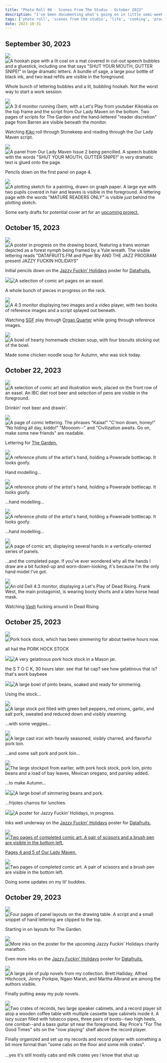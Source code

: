 ```yaml
---
title: "Photo Roll 06 - Scenes From The Studio - October 2023"
description: "I've been documenting what's going on in little semi-weekly photo posts as of late. Here are those posts from October." 
tags: ['photo roll', 'scenes from the studio', 'life', 'cooking', 'process']
date: 2023-10-31
---
```



## September 30, 2023

<div class="floatcenter caption">
  <p><img tabindex=1 src="/photo/006/9_30_01.jpg" /><span class="f"><img src="/photo/006/9_30_01.jpg" alt="A hookah pipe with a lit coal on a mat covered in cut-out speech bubbles and a gluestick, including one that says &quot;SHUT YOUR MOUTH, GUTTER SNIPE!&quot; in large dramatic letters. A bundle of sage, a large pour bottle of black ink, and two lead refills are visible in the foreground."/></span></p>
  <p> Whole bunch of lettering bubbles and a lit, bubbling hookah. Not the worst way to start a work session.</p>
</div>
<div class="floatcenter caption">
  <p><img tabindex=1 src="/photo/006/9_30_02.jpg" /><span class="f"><img src="/photo/006/9_30_02.jpg" alt="A 3:4 monitor running i3wm, with a Let's Play from youtuber Kikoskia on the top frame and the script from Our Lady Maven on the bottom. Two pages of scripts for The Garden and the hand-lettered &quot;reader discretion&quot; page from Barren are visible beneath the monitor."/></span></p>
  <p> Watching <a href="https://kikoskia.com/">Kiko</a> roll through Stonekeep and reading through the Our Lady Maven script. </a> </p>
</div>
<div class="floatcenter caption">
  <p><img tabindex=1 src="/photo/006/9_30_03.jpg" /><span class="f"><img src="/photo/006/9_30_03.jpg" alt="A panel from Our Lady Maven Issue 2 being pencilled. A speech bubble with the words &quot;SHUT YOUR MOUTH, GUTTER SNIPE!&quot; in very dramatic text is glued onto the page."/></span></p>
  <p> Pencils down on the first panel on page 4. </p>
</div>
<div class="floatcenter caption">
  <p><img tabindex=1 src="/photo/006/9_30_04.jpg" /><span class="f"><img src="/photo/006/9_30_04.jpg" alt="A plotting sketch for a painting, drawn on graph paper. A large eye with two pupils covered in hair and leaves is visible in the foreground. A lettering page with the words &quot;MATURE READERS ONLY&quot; is visible just behind the plotting sketch."/></span></p>
  <p> Some early drafts for potential cover art for an <a href="/post/0017/#barren-ghosts-and-lines-of-succession">upcoming project.</a></p>
</div>

## October 15, 2023

<div class="floatcenter caption">
  <p><img tabindex=1 src="/photo/006/10_15_1.jpg" /><span class="f"><img src="/photo/006/10_15_1.jpg" alt="A poster in progress on the drawing board, featuring a trans woman depicted as a forest nymph being framed by a Yule wreath. The visible lettering reads &quot;DATAFRUITS.FM and Piper Bly  AND THE JAZZ PROGRAM present JAZZY FUCKIN HOLIDAYS&quot;"/></span></p>
  <p> Initial pencils down on the <a href="/post/photoroll11">Jazzy Fuckin' Holidays</a> poster for <a href="https://datafruits.fm">Datafruits.</a> </p>
</div>
<div class="floatcenter caption">
  <p><img tabindex=1 src="/photo/006/10_15_2.jpg" /><span class="f"><img src="/photo/006/10_15_2.jpg" alt="A selection of comic art pages on an easel."/></span></p>
  <p> A whole bunch of pieces in progress on the rack. </p>
</div>
<div class="floatcenter caption">
  <p><img tabindex=1 src="/photo/006/10_15_3.jpg" /><span class="f"><img src="/photo/006/10_15_3.jpg" alt="A 4:3 monitor displaying two images and a video player, with two books of reference images and a script splayed out beneath."/></span></p>
  <p> Watching <a href="https://supergreatfriend.moe">SGF</a> play through <a href="https://amata.games/en/game/organ-quarter/">Organ Quarter</a> while going through reference images. </p>
</div>
<div class="floatcenter caption">
  <p><img tabindex=1 src="/photo/006/10_15_4.jpg" /><span class="f"><img src="/photo/006/10_15_4.jpg" alt="A bowl of hearty homemade chicken soup, with four biscuits sticking out of the bowl."/></span></p>
  <p> Made some chicken noodle soup for Autumn, who was sick today. </p>
</div>

## October 22, 2023

<div class="floatcenter caption">
  <p><img tabindex=1 src="/photo/006/10_22_1.jpg" /><span class="f"><img src="/photo/006/10_22_1.jpg" alt="A selection of comic art and illustration work, placed on the front row of an easel. An IBC diet root beer and selection of pens are visible in the foreground."/></span></p>
  <p> Drinkin' root beer and drawin'. </p>
</div>
<div class="floatcenter caption">
  <p><img tabindex=1 src="/photo/006/10_22_2.jpg" /><span class="f"><img src="/photo/006/10_22_2.jpg" alt="A page of comic lettering. The phrases &quot;Kaiaa!&quot; &quot;C'mon down, honey!&quot; &quot;No hiding all day, kiddo!&quot; &quot;Moooom--&quot; and &quot;Civilization awaits. Go on, make some new friends&quot; are readable."/></span></p>
  <p> Lettering for <a href="/post/update_garden">The Garden.</a></p>
</div>
<div class="floatcenter caption">
  <p><img tabindex=1 src="/photo/006/10_22_3.jpg" /><span class="f"><img src="/photo/006/10_22_3.jpg" alt="A reference photo of the artist's hand, holding a Powerade bottlecap. It looks goofy."/></span></p>
  <p> Hand modelling... </p>
</div>
<div class="floatcenter caption">
  <p><img tabindex=1 src="/photo/006/10_22_4.jpg" /><span class="f"><img src="/photo/006/10_22_4.jpg" alt="A reference photo of the artist's hand, holding a Powerade bottlecap. It looks goofy."/></span></p>
  <p> ...hand modelling... </p>
</div>
<div class="floatcenter caption">
  <p><img tabindex=1 src="/photo/006/10_22_5.jpg" /><span class="f"><img src="/photo/006/10_22_5.jpg" alt="A reference photo of the artist's hand, holding a Powerade bottlecap. It looks goofy."/></span></p>
  <p> ...hand modelling... </p>
</div>
<div class="floatcenter caption">
  <p><img tabindex=1 src="/photo/006/10_22_6.jpg" /><span class="f"><img src="/photo/006/10_22_6.jpg" alt="A page of comic art, displaying several hands in a vertically-oriented series of panels."/></span></p>
  <p> ...and the completed page. If you've ever wondered why all the hands I draw are a bit fucked-up and worn-down-looking, it's because I'm the only hand model I've got. </p>
</div>
<div class="floatcenter caption">
  <p><img tabindex=1 src="/photo/006/10_22_7.jpg" /><span class="f"><img src="/photo/006/110_22_7.jpg" alt="An old Dell 4:3 monitor, displaying a Let's Play of Dead Rising. Frank West, the main protagonist, is wearing booty shorts and a latex horse head mask."/></span></p>
  <p> Watching <a href="https://www.youtube.com/channel/UCH58W9dE3k5cRcQDBHlN-Tw">Vash</a> fucking around in Dead Rising. </p>
</div>

## October 25, 2023

<div class="floatcenter caption">
  <p><img tabindex=1 src="/photo/006/10_25_01.jpg" /><span class="f"><img src="/photo/006/10_25_01.jpg" alt="Pork hock stock, which has been simmering for about twelve hours now."/></span></p>
  <p> all hail the PORK HOCK STOCK </p>
</div>
<div class="floatcenter caption">
  <p><img tabindex=1 src="/photo/006/10_25_02.jpg" /><span class="f"><img src="/photo/006/10_25_02.jpg" alt="A very gelatinous pork hock stock in a Mason jar."/></span></p>
  <p> the S T O C K, 30 hours later. see that fat cap? see how gelatinous that is? that's work baybeee </p>
</div>
<div class="floatcenter caption">
  <p><img tabindex=1 src="/photo/006/10_25_03.jpg" /><span class="f"><img src="/photo/006/10_25_03.jpg" alt="A large bowl of pinto beans, soaked and ready for simmering."/></span></p>
  <p> Using the stock... </p>
</div>
<div class="floatcenter caption">
  <p><img tabindex=1 src="/photo/006/10_25_04.jpg" /><span class="f"><img src="/photo/006/10_25_04.jpg" alt="A large stock pot filled with green bell peppers, red onions, garlic, and salt pork, sweated and reduced down and visibly steaming."/></span></p>
  <p> ...with some veggies... </p>
</div>
<div class="floatcenter caption">
  <p><img tabindex=1 src="/photo/006/10_25_05.jpg" /><span class="f"><img src="/photo/006/10_25_05.jpg" alt="A large cast iron with heavily seasoned, visibly charred, and flavorful pork loin."/></span></p>
  <p> ...and some salt pork and pork loin... </p>
</div>
<div class="floatcenter caption">
  <p><img tabindex=1 src="/photo/006/10_25_06.jpg" /><span class="f"><img src="/photo/006/10_25_06.jpg" alt="The large stockpot from earlier, with pork hock stock, pork loin, pinto beans and a load of bay leaves, Mexican oregano, and parsley added. "/></span></p>
  <p> ...to make Autumn... </p>
</div>
<div class="floatcenter caption">
  <p><img tabindex=1 src="/photo/006/10_25_07.jpg" /><span class="f"><img src="/photo/006/10_25_07.jpg" alt="A large bowl of simmering beans and pork."/></span></p>
  <p> ...frijoles charros for lunchies. </p>
</div>
<div class="floatcenter caption">
  <p><img tabindex=1 src="/photo/006/10_25_08.jpg" /><span class="f"><img src="/photo/006/10_25_08.jpg" alt="A poster for Jazzy Fuckin' Holidays, in progress."/></span></p>
  <p> Inks well underway on the <a href="/post/photoroll11">Jazzy Fuckin' Holidays</a> poster for <a href="https://datafruits.fm">Datafruits. </p>
</div>
<div class="floatcenter caption">
  <p><img tabindex=1 src="/photo/006/10_25_09.jpg" /><span class="f"><img src="/photo/006/10_25_09.jpg" alt="Two pages of completed comic art. A pair of scissors and a brush pen are visible in the bottom left."/></span></p>
  <p> Pages 4 and 5 of <a href="https://ourladymaven.com">Our Lady Maven.</a> </p>
</div>
<div class="floatcenter caption">
  <p><img tabindex=1 src="/photo/006/10_25_10.jpg" /><span class="f"><img src="/photo/006/10_25_10.jpg" alt="Two pages of completed comic art. A pair of scissors and a brush pen are visible in the bottom left."/></span></p>
  <p> Doing some updates on my lil' buddies. </p>
</div>

## October 29, 2023

<div class="floatcenter caption">
  <p><img tabindex=1 src="/photo/006/10_29_01.jpg" /><span class="f"><img src="/photo/006/10_29_01.jpg" alt="Four pages of panel layouts on the drawing table. A script and a small snippet of hand lettering are clipped to the top."/></span></p>
  <p> Starting in on layouts for The Garden. </p>
</div>
<div class="floatcenter caption">
  <p><img tabindex=1 src="/photo/006/10_29_02.jpg" /><span class="f"><img src="/photo/006/10_29_02.jpg" alt="More inks on the poster for the upcoming Jazzy Fuckin' Holidays charity marathon."/></span></p>
  <p> Even more inks on the <a href="/post/photoroll11">Jazzy Fuckin' Holidays</a> poster for <a href="https://datafruits.fm">Datafruits.</a> </p>
</div>
<div class="floatcenter caption">
  <p><img tabindex=1 src="/photo/006/10_29_03.jpg" /><span class="f"><img src="/photo/006/10_29_03.jpg" alt="A large pile of pulp novels from my collection. Brett Halliday, Alfred Hitchcock, Jonny Porkpie, Ngaio Marsh, and Martha Albrand are among the authors visible."/></span></p>
    <p> Finally putting away my pulp novels. </p>
</div>
<div class="floatcenter caption">
  <p><img tabindex=1 src="/photo/006/10_29_04.jpg" /><span class="f"><img src="/photo/006/10_29_04.jpg" alt="Two crates of records, two large speaker cabinets, and a record player sit atop a wooden coffee table with multiple cassette tape cabinets inside it. A lazy suzan filled with tobacco pipes, three pairs of boots--two high heels, one combat--and a bass guitar sit near the foreground. Ray Price's &quot;For The Good Times&quot; sits on the &quot;now playing&quot; shelf above the record player."/></span></p>
    <p> Finally organized and set up my records and record player with something a bit more formal than &quot;some cabs on the floor and some milk crates&quot;. <br/><br/>...yes it's still mostly cabs and milk crates yes I know that shut up </p>
</div>
